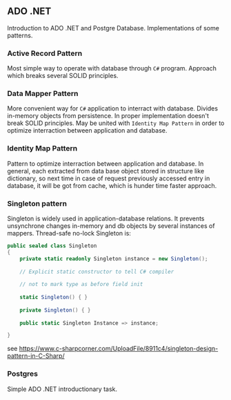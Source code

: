 ## ADO .NET

Introduction to ADO .NET and Postgre Database. Implementations of some patterns.

### Active Record Pattern

Most simple way to operate with database through `C#` program. Approach which breaks several SOLID principles. 

### Data Mapper Pattern

More convenient way for `C#` application to interract with database. Divides in-memory objects from persistence. In proper implementation doesn't break SOLID principles. May be united with `Identity Map Pattern` in order to optimize interraction between application and database.

### Identity Map Pattern

Pattern to optimize interraction between application and database. In general, each extracted from data base object stored in structure like dictionary, so next time in case of request previously accessed entry in database, it will be got from cache, which is hunder time faster approach.

### Singleton pattern

Singleton is widely used in application-database relations. It prevents unsynchrone changes in-memory and db objects by several instances of mappers. Thread-safe no-lock Singleton is:

```cs
public sealed class Singleton  
{  
    private static readonly Singleton instance = new Singleton();
	
    // Explicit static constructor to tell C# compiler  
	
    // not to mark type as before field init  
	
    static Singleton() { }  
	
    private Singleton() { } 
	
    public static Singleton Instance => instance;

}  
```

see https://www.c-sharpcorner.com/UploadFile/8911c4/singleton-design-pattern-in-C-Sharp/


### Postgres 

Simple ADO .NET introductionary task.
